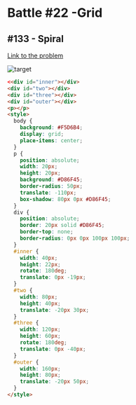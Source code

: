 # Battle #22 -Grid

## #133 - Spiral

[Link to the problem](https://cssbattle.dev/play/133)

![target](https://cssbattle.dev/targets/133.png)

```html
<<div id="inner"></div>
<div id="two"></div>
<div id="three"></div>
<div id="outer"></div>
<p></p>
<style>
  body {
    background: #F5D6B4;
    display: grid;
    place-items: center;
  }
  p {
    position: absolute;
    width: 20px;
    height: 20px;
    background: #D86F45;
    border-radius: 50px;
    translate: -110px;
    box-shadow: 80px 0px #D86F45;
  }
  div {
    position: absolute;
    border: 20px solid #D86F45;
    border-top: none;
    border-radius: 0px 0px 100px 100px;
  }
  #inner {
    width: 40px;
    height: 22px;
    rotate: 180deg;
    translate: 0px -19px;
  }
  #two {
    width: 80px;
    height: 40px;
    translate: -20px 30px;
  }
  #three {
    width: 120px;
    height: 60px;
    rotate: 180deg;
    translate: 0px -40px;
  }
  #outer {
    width: 160px;
    height: 80px;
    translate: -20px 50px;
  }
</style>
```

